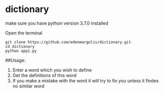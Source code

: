 # dictionary
make sure you have python version 3.7.0 installed

Open the terminal

```
git clone https://github.com/edenmargolis/dictionary.git
cd dictionary
python app1.py
```

##Usage:
1. Enter a word which you wish to define
2. Get the definitions of this word
3. If you make a mistake with the word it will try to fix you unless it findes no similar word 
